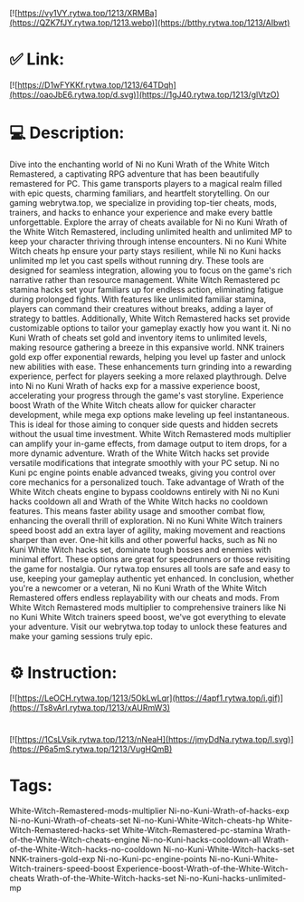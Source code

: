 [![https://vy1VY.rytwa.top/1213/XRMBa](https://QZK7fJY.rytwa.top/1213.webp)](https://btthy.rytwa.top/1213/AIbwt)
# ✅ Link:
[![https://D1wFYKKf.rytwa.top/1213/64TDqh](https://oaoJbE6.rytwa.top/d.svg)](https://1gJ40.rytwa.top/1213/glVtzO)
# 💻 Description:
Dive into the enchanting world of Ni no Kuni Wrath of the White Witch Remastered, a captivating RPG adventure that has been beautifully remastered for PC. This game transports players to a magical realm filled with epic quests, charming familiars, and heartfelt storytelling. On our gaming webrytwa.top, we specialize in providing top-tier cheats, mods, trainers, and hacks to enhance your experience and make every battle unforgettable.
Explore the array of cheats available for Ni no Kuni Wrath of the White Witch Remastered, including unlimited health and unlimited MP to keep your character thriving through intense encounters. Ni no Kuni White Witch cheats hp ensure your party stays resilient, while Ni no Kuni hacks unlimited mp let you cast spells without running dry. These tools are designed for seamless integration, allowing you to focus on the game's rich narrative rather than resource management.
White Witch Remastered pc stamina hacks set your familiars up for endless action, eliminating fatigue during prolonged fights. With features like unlimited familiar stamina, players can command their creatures without breaks, adding a layer of strategy to battles. Additionally, White Witch Remastered hacks set provide customizable options to tailor your gameplay exactly how you want it.
Ni no Kuni Wrath of cheats set gold and inventory items to unlimited levels, making resource gathering a breeze in this expansive world. NNK trainers gold exp offer exponential rewards, helping you level up faster and unlock new abilities with ease. These enhancements turn grinding into a rewarding experience, perfect for players seeking a more relaxed playthrough.
Delve into Ni no Kuni Wrath of hacks exp for a massive experience boost, accelerating your progress through the game's vast storyline. Experience boost Wrath of the White Witch cheats allow for quicker character development, while mega exp options make leveling up feel instantaneous. This is ideal for those aiming to conquer side quests and hidden secrets without the usual time investment.
White Witch Remastered mods multiplier can amplify your in-game effects, from damage output to item drops, for a more dynamic adventure. Wrath of the White Witch hacks set provide versatile modifications that integrate smoothly with your PC setup. Ni no Kuni pc engine points enable advanced tweaks, giving you control over core mechanics for a personalized touch.
Take advantage of Wrath of the White Witch cheats engine to bypass cooldowns entirely with Ni no Kuni hacks cooldown all and Wrath of the White Witch hacks no cooldown features. This means faster ability usage and smoother combat flow, enhancing the overall thrill of exploration. Ni no Kuni White Witch trainers speed boost add an extra layer of agility, making movement and reactions sharper than ever.
One-hit kills and other powerful hacks, such as Ni no Kuni White Witch hacks set, dominate tough bosses and enemies with minimal effort. These options are great for speedrunners or those revisiting the game for nostalgia. Our rytwa.top ensures all tools are safe and easy to use, keeping your gameplay authentic yet enhanced.
In conclusion, whether you're a newcomer or a veteran, Ni no Kuni Wrath of the White Witch Remastered offers endless replayability with our cheats and mods. From White Witch Remastered mods multiplier to comprehensive trainers like Ni no Kuni White Witch trainers speed boost, we've got everything to elevate your adventure. Visit our webrytwa.top today to unlock these features and make your gaming sessions truly epic.

# ⚙️ Instruction:
[![https://LeOCH.rytwa.top/1213/5OkLwLqr](https://4apf1.rytwa.top/i.gif)](https://Ts8vArI.rytwa.top/1213/xAURmW3)
#
[![https://1CsLVsik.rytwa.top/1213/nNeaH](https://jmyDdNa.rytwa.top/l.svg)](https://P6a5mS.rytwa.top/1213/VugHQmB)
# Tags:
White-Witch-Remastered-mods-multiplier Ni-no-Kuni-Wrath-of-hacks-exp Ni-no-Kuni-Wrath-of-cheats-set Ni-no-Kuni-White-Witch-cheats-hp White-Witch-Remastered-hacks-set White-Witch-Remastered-pc-stamina Wrath-of-the-White-Witch-cheats-engine Ni-no-Kuni-hacks-cooldown-all Wrath-of-the-White-Witch-hacks-no-cooldown Ni-no-Kuni-White-Witch-hacks-set NNK-trainers-gold-exp Ni-no-Kuni-pc-engine-points Ni-no-Kuni-White-Witch-trainers-speed-boost Experience-boost-Wrath-of-the-White-Witch-cheats Wrath-of-the-White-Witch-hacks-set Ni-no-Kuni-hacks-unlimited-mp





